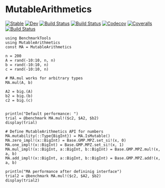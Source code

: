 # MutableArithmetics

[![Stable](https://img.shields.io/badge/docs-stable-blue.svg)](https://Peiffap.github.io/MutableArithmetics.jl/stable)
[![Dev](https://img.shields.io/badge/docs-dev-blue.svg)](https://Peiffap.github.io/MutableArithmetics.jl/dev)
[![Build Status](https://travis-ci.com/Peiffap/MutableArithmetics.jl.svg?branch=master)](https://travis-ci.com/Peiffap/MutableArithmetics.jl)
[![Build Status](https://ci.appveyor.com/api/projects/status/github/Peiffap/MutableArithmetics.jl?svg=true)](https://ci.appveyor.com/project/Peiffap/MutableArithmetics-jl)
[![Codecov](https://codecov.io/gh/Peiffap/MutableArithmetics.jl/branch/master/graph/badge.svg)](https://codecov.io/gh/Peiffap/MutableArithmetics.jl)
[![Coveralls](https://coveralls.io/repos/github/Peiffap/MutableArithmetics.jl/badge.svg?branch=master)](https://coveralls.io/github/Peiffap/MutableArithmetics.jl?branch=master)
[![Build Status](https://api.cirrus-ci.com/github/Peiffap/MutableArithmetics.jl.svg)](https://cirrus-ci.com/github/Peiffap/MutableArithmetics.jl)

```
using BenchmarkTools
using MutableArithmetics
const MA = MutableArithmetics

n = 200
A = rand(-10:10, n, n)
b = rand(-10:10, n)
c = rand(-10:10, n)

# MA.mul works for arbitrary types
MA.mul(A, b)

A2 = big.(A)
b2 = big.(b)
c2 = big.(c)


println("Default performance: ")
trial = @benchmark MA.mul!($c2, $A2, $b2)
display(trial)

# Define MutableArithmetics API for numbers
MA.mutability(::Type{BigInt}) = MA.IsMutable()
MA.zero_impl!(x::BigInt) = Base.GMP.MPZ.set_si!(x, 0)
MA.one_impl!(x::BigInt) = Base.GMP.MPZ.set_si!(x, 1)
MA.mul_impl!(x::BigInt, a::BigInt, b::BigInt) = Base.GMP.MPZ.mul!(x, a, b)
MA.add_impl!(x::BigInt, a::BigInt, b::BigInt) = Base.GMP.MPZ.add!(x, a, b)

println("MA performance after defininig interface")
trial2 = @benchmark MA.mul!($c2, $A2, $b2)
display(trial2)
```
